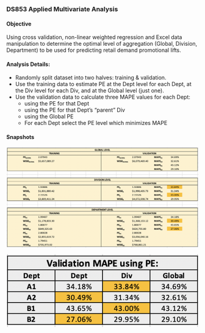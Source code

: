 ### DS853 Applied Multivariate Analysis

#### Objective
Using cross validation, non-linear weighted regression and Excel data manipulation to determine the optimal level of aggregation (Global, Division, Department) to be used for predicting retail demand promotional lifts.

#### Analysis Details:
* Randomly split dataset into two halves: training & validation.
* Use the training data to estimate PE at the Dept level for each Dept, at the Div level for each Div, and at the Global level (just one).
* Use the validation data to calculate three MAPE values for each Dept:
  * using the PE for that Dept
  * using the PE for that Dept’s “parent” Div
  * using the Global PE
  * For each Dept select the PE level which minimizes MAPE

#### Snapshots

![Mape Calculation](./ds853_1.png)

![Results Table](./ds853_2.png)